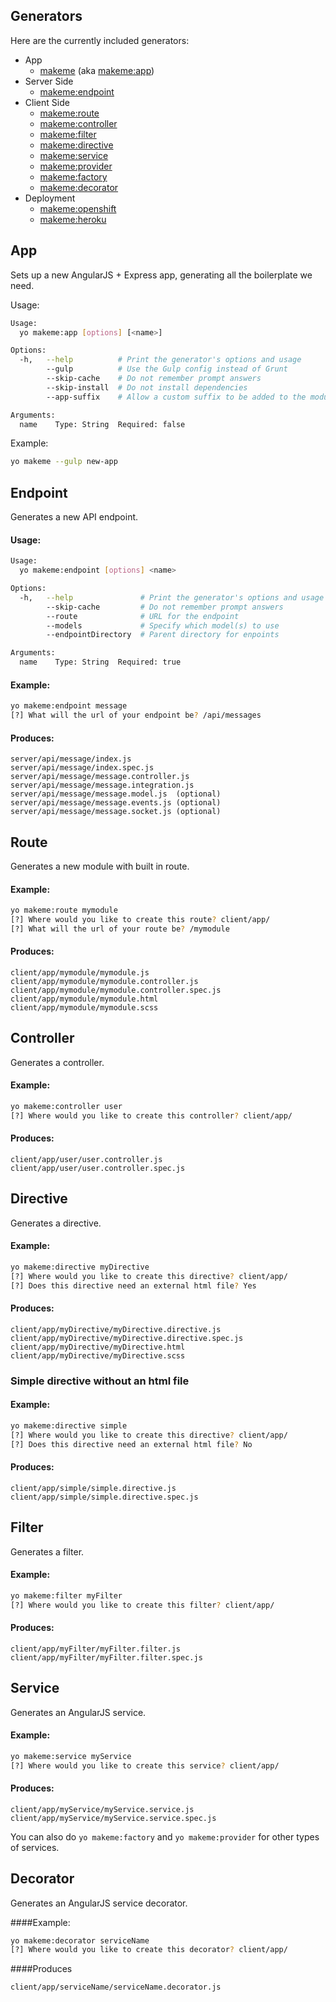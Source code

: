 ## Generators

Here are the currently included generators:

* App
    - [makeme](#app) (aka [makeme:app](#app))
* Server Side
    - [makeme:endpoint](#endpoint)
* Client Side
    - [makeme:route](#route)
    - [makeme:controller](#controller)
    - [makeme:filter](#filter)
    - [makeme:directive](#directive)
    - [makeme:service](#service)
    - [makeme:provider](#service)
    - [makeme:factory](#service)
    - [makeme:decorator](#decorator)
* Deployment
    - [makeme:openshift](#openshift)
    - [makeme:heroku](#heroku)

## App
Sets up a new AngularJS + Express app, generating all the boilerplate we need.

Usage:
```bash
Usage:
  yo makeme:app [options] [<name>]

Options:
  -h,   --help          # Print the generator's options and usage
        --gulp          # Use the Gulp config instead of Grunt                  Default: false
        --skip-cache    # Do not remember prompt answers                        Default: false
        --skip-install  # Do not install dependencies                           Default: false
        --app-suffix    # Allow a custom suffix to be added to the module name  Default: App

Arguments:
  name    Type: String  Required: false
```

Example:
```bash
yo makeme --gulp new-app
```

## Endpoint
Generates a new API endpoint.

#### Usage:
```bash
Usage:
  yo makeme:endpoint [options] <name>

Options:
  -h,   --help               # Print the generator's options and usage
        --skip-cache         # Do not remember prompt answers           Default: false
        --route              # URL for the endpoint
        --models             # Specify which model(s) to use
        --endpointDirectory  # Parent directory for enpoints

Arguments:
  name    Type: String  Required: true
```

#### Example:
```bash
yo makeme:endpoint message
[?] What will the url of your endpoint be? /api/messages
```

#### Produces:

    server/api/message/index.js
    server/api/message/index.spec.js
    server/api/message/message.controller.js
    server/api/message/message.integration.js
    server/api/message/message.model.js  (optional)
    server/api/message/message.events.js (optional)
    server/api/message/message.socket.js (optional)

## Route
Generates a new module with built in route.

#### Example:
```bash
yo makeme:route mymodule
[?] Where would you like to create this route? client/app/
[?] What will the url of your route be? /mymodule
```

#### Produces:

    client/app/mymodule/mymodule.js
    client/app/mymodule/mymodule.controller.js
    client/app/mymodule/mymodule.controller.spec.js
    client/app/mymodule/mymodule.html
    client/app/mymodule/mymodule.scss


## Controller
Generates a controller.

#### Example:
```bash
yo makeme:controller user
[?] Where would you like to create this controller? client/app/
```

#### Produces:

    client/app/user/user.controller.js
    client/app/user/user.controller.spec.js

## Directive
Generates a directive.

#### Example:
```bash
yo makeme:directive myDirective
[?] Where would you like to create this directive? client/app/
[?] Does this directive need an external html file? Yes
```

#### Produces:

    client/app/myDirective/myDirective.directive.js
    client/app/myDirective/myDirective.directive.spec.js
    client/app/myDirective/myDirective.html
    client/app/myDirective/myDirective.scss

### Simple directive without an html file

#### Example:
```bash
yo makeme:directive simple
[?] Where would you like to create this directive? client/app/
[?] Does this directive need an external html file? No
```

#### Produces:

    client/app/simple/simple.directive.js
    client/app/simple/simple.directive.spec.js

## Filter
Generates a filter.

#### Example:
```bash
yo makeme:filter myFilter
[?] Where would you like to create this filter? client/app/
```

#### Produces:

    client/app/myFilter/myFilter.filter.js
    client/app/myFilter/myFilter.filter.spec.js

## Service
Generates an AngularJS service.

#### Example:
```bash
yo makeme:service myService
[?] Where would you like to create this service? client/app/
```

#### Produces:

    client/app/myService/myService.service.js
    client/app/myService/myService.service.spec.js


You can also do `yo makeme:factory` and `yo makeme:provider` for other types of services.

## Decorator
Generates an AngularJS service decorator.

####Example:
```bash
yo makeme:decorator serviceName
[?] Where would you like to create this decorator? client/app/
```

####Produces

    client/app/serviceName/serviceName.decorator.js